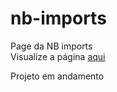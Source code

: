 # nb-imports
 Page da NB imports <br/>
Visualize a página <a href='https://nb-imports.vercel.app/'>aqui<a/>

Projeto em andamento
